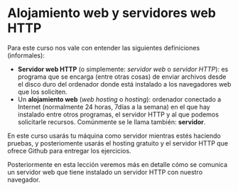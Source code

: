 # Alojamiento web y servidores web HTTP

Para este curso nos vale con entender las siguientes definiciones (informales):
- **Servidor web HTTP** (o simplemente: *servidor web* o *servidor HTTP*): es programa que se encarga (entre otras cosas) de enviar archivos desde el disco duro del ordenador donde está instalado a los navegadores web que los soliciten.
- Un **alojamiento web** (*web hosting* o *hosting*): ordenador conectado a Internet (normalmente 24 horas, 7días a la semana) en el que hay instalado entre otros programas, el servidor HTTP y al que podemos solicitarle recursos. Comúnmente se le llama también: **servidor**.

En este curso usarás tu máquina como servidor mientras estés haciendo pruebas, y posteriomente usarás el hosting gratuito y el servidor HTTP que ofrece Github para entregar los ejercicios.

Posteriormente en esta lección veremos más en detalle cómo se comunica un servidor web que tiene instalado un servidor HTTP con nuestro navegador.